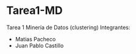 # Tarea1-MD
Tarea 1 Minería de Datos (clustering)
Integrantes:
- Matias Pacheco
- Juan Pablo Castillo

